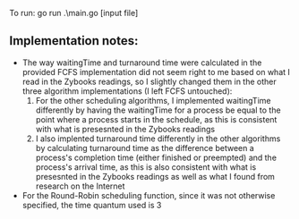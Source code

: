 To run:
   go run .\main.go [input file]

Implementation notes:
------------------------
-  The way waitingTime and turnaround time were calculated in the provided FCFS implementation did not
   seem right to me based on what I read in the Zybooks readings, so I slightly changed them in the other
   three algorithm implementations (I left FCFS untouched):
      1) For the other scheduling algorithms, I implemented waitingTime differently by having the waitingTime 
         for a process be equal to the point where a process starts in the schedule, as this is consistent 
         with what is presesnted in the Zybooks readings
      2) I also implented turnaround time differently in the other algorithms by calculating turnaround time
         as the difference between a process's completion time (either finished or preempted) and the process's 
         arrival time, as this is also consistent with what is presesnted in the Zybooks readings as well as what
         I found from research on the Internet
-  For the Round-Robin scheduling function, since it was not otherwise specified, the time quantum used is 3